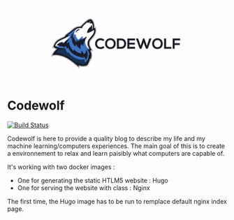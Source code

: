 ![Banner](assets/banner.png)

# Codewolf

[![Build Status](https://creus.codewolf.fr/api/badges/fuegowolf/codewolf/status.svg)](https://creus.codewolf.fr/fuegowolf/codewolf)

Codewolf is here to provide a quality blog to describe my life and my machine learning/computers experiences. The main goal of this is to create a environnement to relax and learn paisibly what computers are capable of.

It's working with two docker images : 

* One for generating the static HTLM5 website : Hugo
* One for serving the website with class : Nginx

The first time, the Hugo image has to be run to remplace default nginx index page.